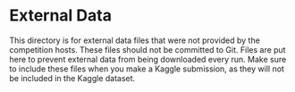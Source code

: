 # External Data
This directory is for external data files that were not provided by the competition hosts. 
These files should not be committed to Git. 
Files are put here to prevent external data from being downloaded every run.
Make sure to include these files when you make a Kaggle submission, as they will not be included in the Kaggle dataset.
